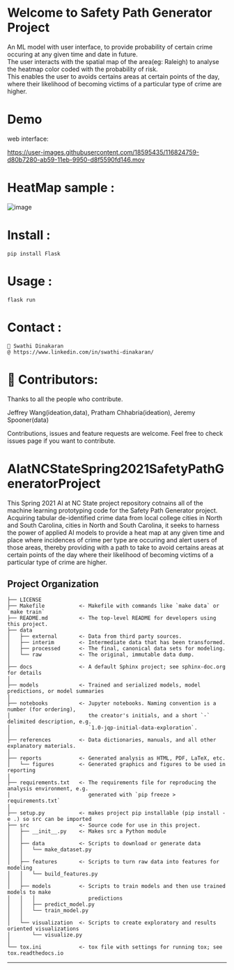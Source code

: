 Welcome to Safety Path Generator Project
==============================

An ML model with user interface, to provide probability of certain crime occuring at any given time and date in future.     
The user interacts with the spatial map of the area(eg: Raleigh) to analyse the heatmap color coded with the probability of risk.    
This enables the user to avoids certains areas at certain points of the day, where their likelihood of becoming victims of a particular type of crime are higher. 

Demo
==============================

web interface: 


https://user-images.githubusercontent.com/18595435/116824759-d80b7280-ab59-11eb-9950-d8f5590fd146.mov

HeatMap sample : 
==============================

![image](https://user-images.githubusercontent.com/18595435/116824863-6849b780-ab5a-11eb-985a-3548af917c0e.png)


Install :
==============================
    pip install Flask
    

Usage :
==============================
    flask run

Contact :
==============================
    👤 Swathi Dinakaran 
    @ https://www.linkedin.com/in/swathi-dinakaran/
    
🤝 Contributors:
==============================
 Thanks to all the people who contribute.
 
 Jeffrey Wang(ideation,data),        Pratham Chhabria(ideation),         Jeremy Spooner(data)

Contributions, issues and feature requests are welcome.
Feel free to check issues page if you want to contribute.


AIatNCStateSpring2021SafetyPathGeneratorProject
==============================

This Spring 2021 AI at NC State project repository cotnains all of the machine learning prototyping code for the Safety Path Generator project. Acquiring tabular de-identified crime data from local college cities in North and South Carolina, cities in North and South Carolina, it seeks to harness the power of applied AI models to provide a heat map at any given time and place where incidences of crime per type are occuring and alert users of those areas, thereby providing with a path to take to avoid certains areas at certain points of the day where their likelihood of becoming victims of a particular type of crime are higher.

Project Organization
------------

    ├── LICENSE
    ├── Makefile           <- Makefile with commands like `make data` or `make train`
    ├── README.md          <- The top-level README for developers using this project.
    ├── data
    │   ├── external       <- Data from third party sources.
    │   ├── interim        <- Intermediate data that has been transformed.
    │   ├── processed      <- The final, canonical data sets for modeling.
    │   └── raw            <- The original, immutable data dump.
    │
    ├── docs               <- A default Sphinx project; see sphinx-doc.org for details
    │
    ├── models             <- Trained and serialized models, model predictions, or model summaries
    │
    ├── notebooks          <- Jupyter notebooks. Naming convention is a number (for ordering),
    │                         the creator's initials, and a short `-` delimited description, e.g.
    │                         `1.0-jqp-initial-data-exploration`.
    │
    ├── references         <- Data dictionaries, manuals, and all other explanatory materials.
    │
    ├── reports            <- Generated analysis as HTML, PDF, LaTeX, etc.
    │   └── figures        <- Generated graphics and figures to be used in reporting
    │
    ├── requirements.txt   <- The requirements file for reproducing the analysis environment, e.g.
    │                         generated with `pip freeze > requirements.txt`
    │
    ├── setup.py           <- makes project pip installable (pip install -e .) so src can be imported
    ├── src                <- Source code for use in this project.
    │   ├── __init__.py    <- Makes src a Python module
    │   │
    │   ├── data           <- Scripts to download or generate data
    │   │   └── make_dataset.py
    │   │
    │   ├── features       <- Scripts to turn raw data into features for modeling
    │   │   └── build_features.py
    │   │
    │   ├── models         <- Scripts to train models and then use trained models to make
    │   │   │                 predictions
    │   │   ├── predict_model.py
    │   │   └── train_model.py
    │   │
    │   └── visualization  <- Scripts to create exploratory and results oriented visualizations
    │       └── visualize.py
    │
    └── tox.ini            <- tox file with settings for running tox; see tox.readthedocs.io


--------
